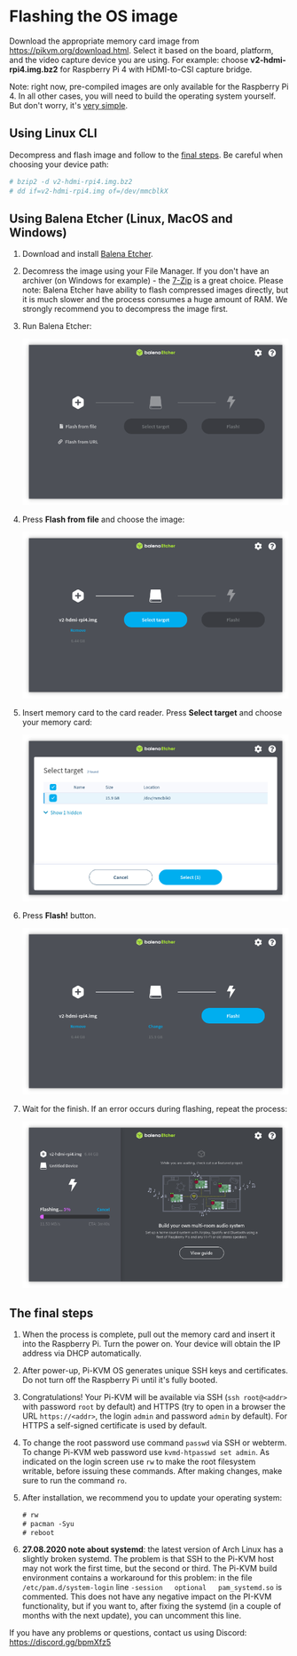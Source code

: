 # Flashing the OS image
Download the appropriate memory card image from https://pikvm.org/download.html. Select it based on the board, platform, and the video capture device you are using. For example: choose **v2-hdmi-rpi4.img.bz2** for Raspberry Pi 4 with HDMI-to-CSI capture bridge.

Note: right now, pre-compiled images are only available for the Raspberry Pi 4. In all other cases, you will need to build the operating system yourself. But don't worry, it's [very simple](building_os.md).


## Using Linux CLI
Decompress and flash image and follow to the [final steps](#the-final-steps). Be careful when choosing your device path:
```bash
# bzip2 -d v2-hdmi-rpi4.img.bz2
# dd if=v2-hdmi-rpi4.img of=/dev/mmcblkX
```


## Using Balena Etcher (Linux, MacOS and Windows)
1. Download and install [Balena Etcher](https://www.balena.io/etcher).

2. Decomress the image using your File Manager. If you don't have an archiver (on Windows for example) - the [7-Zip](https://www.7-zip.org) is a great choice. Please note: Balena Etcher have ability to flash compressed images directly, but it is much slower and the process consumes a huge amount of RAM. We strongly recommend you to decompress the image first.

3. Run Balena Etcher:

    <img src="../img/balena-1.png" alt="drawing" height="300"/>

4. Press **Flash from file** and choose the image:

    <img src="../img/balena-2.png" alt="drawing" height="300"/>

5. Insert memory card to the card reader. Press **Select target** and choose your memory card:

    <img src="../img/balena-3.png" alt="drawing" height="300"/>

6. Press **Flash!** button.

    <img src="../img/balena-4.png" alt="drawing" height="300"/>

7. Wait for the finish. If an error occurs during flashing, repeat the process:

    <img src="../img/balena-5.png" alt="drawing" height="300"/>


## The final steps
1. When the process is complete, pull out the memory card and insert it into the Raspberry Pi. Turn the power on. Your device will obtain the IP address via DHCP automatically.

2. After power-up, Pi-KVM OS generates unique SSH keys and certificates. Do not turn off the Raspberry Pi until it's fully booted.

3. Congratulations! Your Pi-KVM will be available via SSH (`ssh root@<addr>` with password `root` by default) and HTTPS (try to open in a browser the URL `https://<addr>`, the login `admin` and password `admin` by default). For HTTPS a self-signed certificate is used by default.

4. To change the root password use command `passwd` via SSH or webterm. To change Pi-KVM web password use `kvmd-htpasswd set admin`. As indicated on the login screen use `rw` to make the root filesystem writable, before issuing these commands. After making changes, make sure to run the command `ro`.

5. After installation, we recommend you to update your operating system:
    ```shell
    # rw
    # pacman -Syu
    # reboot
    ```
    
6. **27.08.2020 note about systemd**: the latest version of Arch Linux has a slightly broken systemd. The problem is that SSH to the Pi-KVM host may not work the first time, but the second or third. The Pi-KVM build environment contains a workaround for this problem: in the file `/etc/pam.d/system-login` line `-session   optional   pam_systemd.so` is commented. This does not have any negative impact on the PI-KVM functionality, but if you want to, after fixing the systemd (in a couple of months with the next update), you can uncomment this line.

If you have any problems or questions, contact us using Discord: https://discord.gg/bpmXfz5

